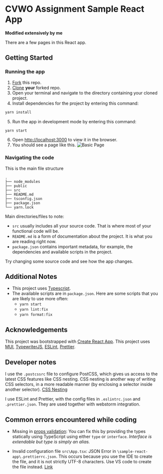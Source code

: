 # CVWO Assignment Sample React App
**Modified extensively by me**

There are a few pages in this React app.

## Getting Started

### Running the app
1. [Fork](https://docs.github.com/en/get-started/quickstart/fork-a-repo#forking-a-repository) this repo.
2. [Clone](https://docs.github.com/en/get-started/quickstart/fork-a-repo#cloning-your-forked-repository) **your** forked repo.
3. Open your terminal and navigate to the directory containing your cloned project.
4. Install dependencies for the project by entering this command:
```bash
yarn install
```
5. Run the app in development mode by entering this command:
```bash
yarn start
```
6. Open [http://localhost:3000](http://localhost:3000) to view it in the browser.
7. You should see a page like this.
![Basic Page](public/images/BasicPage.png)

### Navigating the code
This is the main file structure
```
.
├── node_modules
├── public
├── src
├── README.md
├── tsconfig.json
├── package.json
└── yarn.lock
```

Main directories/files to note:
* `src` usually includes all your source code. That is where most of your functional code will be.
* `README.md` is a form of documentation about the project. It is what you are reading right now.
* `package.json` contains important metadata, for example, the dependencies and available scripts in the project.

Try changing some source code and see how the app changes.

## Additional Notes

* This project uses [Typescript](https://www.typescriptlang.org/).
* The available scripts are in `package.json`.
  Here are some scripts that you are likely to use more often:
  * `yarn start`
  * `yarn lint:fix`
  * `yarn format:fix`

## Acknowledgements
This project was bootstrapped with [Create React App](https://github.com/facebook/create-react-app).
This project uses [MUI](https://mui.com/), 
[TypewriterJS](https://github.com/tameemsafi/typewriterjs#readme), 
[ESLint](https://eslint.org/), [Prettier](https://prettier.io/).

## Developer notes
I use the `.postcssrc` file to  configure PostCSS, which gives us access to the latest CSS features like CSS nesting.
CSS nesting is another way of writing CSS selectors, in a more readable manner (by enclosing a selector inside another selector).
[CSS Nesting](https://blog.logrocket.com/native-css-nesting/)

I use ESLint and Prettier, with the config files in `.eslintrc.json` and `.prettier.json`. They are used together with 
webstorm integration.

## Common errors encountered while coding
- Missing in [props validation](https://github.com/jsx-eslint/eslint-plugin-react/blob/master/docs/rules/prop-types.md):
You can fix this by providing the types statically using TypeScript using either `type` or `interface`. 
_Interface is extendable but type is simply an alias._ 

- Invalid configuration file `src\App.tsx`: JSON Error in `\sample-react-app\.prettierrc.json`. This occurs because 
you use the IDE to create the file, and it is not strictly UTF-8 characters. Use VS code to create the file instead.
[Link](https://stackoverflow.com/questions/70387394/prettier-invalid-configuration-file-even-though-the-file-is-straight-from-the-d)
